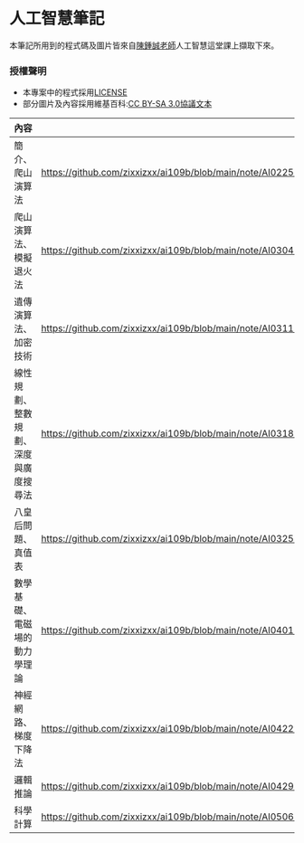 # 人工智慧筆記
本筆記所用到的程式碼及圖片皆來自[陳鍾誠老師](https://gitlab.com/ccc109/ai)人工智慧這堂課上擷取下來。

### 授權聲明
- 本專案中的程式採用[LICENSE](https://github.com/zixxizxx/ai109b/pull/1/commits/6979f658a74c6042dfe458f82019a2714cf3c2c8)
- 部分圖片及內容採用維基百科:[CC BY-SA 3.0協議文本](https://zh.wikipedia.org/wiki/Wikipedia:CC_BY-SA_3.0%E5%8D%8F%E8%AE%AE%E6%96%87%E6%9C%AC)

內容 | 網址
-----|--------
簡介、爬山演算法 | https://github.com/zixxizxx/ai109b/blob/main/note/AI0225%20%E7%B0%A1%E4%BB%8B%E3%80%81%E7%88%AC%E5%B1%B1%E6%BC%94%E7%AE%97%E6%B3%95Done.pdf
爬山演算法、模擬退火法 | https://github.com/zixxizxx/ai109b/blob/main/note/AI0304%20%E7%88%AC%E5%B1%B1%E6%BC%94%E7%AE%97%E6%B3%95%E3%80%81%E6%A8%A1%E6%93%AC%E9%80%80%E7%81%AB%E6%B3%95%20Done.pdf
遺傳演算法、加密技術 | https://github.com/zixxizxx/ai109b/blob/main/note/AI0311%E9%81%BA%E5%82%B3%E6%BC%94%E7%AE%97%E6%B3%95%E3%80%81%E5%8A%A0%E5%AF%86%E6%8A%80%E8%A1%93%20Done.pdf
線性規劃、整數規劃、深度與廣度搜尋法 | https://github.com/zixxizxx/ai109b/blob/main/note/AI0318%20%E7%B7%9A%E6%80%A7%E8%A6%8F%E5%8A%83%E3%80%81%E6%95%B4%E6%95%B8%E8%A6%8F%E5%8A%83%E3%80%81%E6%B7%B1%E5%BA%A6%E8%88%87%E5%BB%A3%E5%BA%A6%E6%90%9C%E5%B0%8B%E6%B3%95%20Done.pdf
八皇后問題、真值表 | https://github.com/zixxizxx/ai109b/blob/main/note/AI0325%20%E5%85%AB%E7%9A%87%E5%90%8E%E5%95%8F%E9%A1%8C%E3%80%81%E7%9C%9F%E5%80%BC%E8%A1%A8%20Done.pdf
數學基礎、電磁場的動力學理論 | https://github.com/zixxizxx/ai109b/blob/main/note/AI0401%20%E6%95%B8%E5%AD%B8%E5%9F%BA%E7%A4%8E%E3%80%81%E9%9B%BB%E7%A3%81%E5%A0%B4%E7%9A%84%E5%8B%95%E5%8A%9B%E5%AD%B8%E7%90%86%E8%AB%96%20Done.pdf
神經網路、梯度下降法 | https://github.com/zixxizxx/ai109b/blob/main/note/AI0422%20%E7%A5%9E%E7%B6%93%E7%B6%B2%E8%B7%AF%E3%80%81%E6%A2%AF%E5%BA%A6%E4%B8%8B%E9%99%8D%E6%B3%95%20Done.pdf
邏輯推論 | https://github.com/zixxizxx/ai109b/blob/main/note/AI0429%20%E9%82%8F%E8%BC%AF%E6%8E%A8%E8%AB%96%20Done.pdf
科學計算 | https://github.com/zixxizxx/ai109b/blob/main/note/AI0506%20%E7%A7%91%E5%AD%B8%E8%A8%88%E7%AE%97%20Done.pdf

